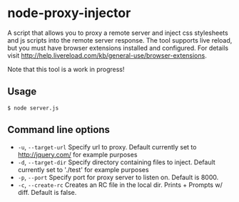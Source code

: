 # node-proxy-injector

  A script that allows you to proxy a remote server and inject css stylesheets and js scripts into the remote server response. The tool supports live reload, but you must have browser extensions installed and configured. For details visit http://help.livereload.com/kb/general-use/browser-extensions.

  Note that this tool is a work in progress!


## Usage

  `$ node server.js`

## Command line options

  * `-u`, `--target-url` Specify url to proxy. Default currently set to http://jquery.com/ for example purposes
  * `-d`, `--target-dir` Specify directory containing files to inject. Default currently set to './test' for example purposes
  * `-p`, `--port` Specify port for proxy server to listen on. Default is 8000.
  * `-c`, `--create-rc` Creates an RC file in the local dir. Prints + Prompts w/ diff. Default is false.

